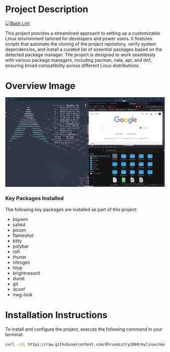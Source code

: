 # Project Description

[![Bash Lint](https://github.com/dhruvmistry2000/mylinux/actions/workflows/main.yml/badge.svg)](https://github.com/dhruvmistry2000/mylinux/actions/workflows/main.yml)

This project provides a streamlined approach to setting up a customizable Linux environment tailored for developers and power users. It features scripts that automate the cloning of the project repository, verify system dependencies, and install a curated list of essential packages based on the detected package manager. The project is designed to work seamlessly with various package managers, including pacman, nala, apt, and dnf, ensuring broad compatibility across different Linux distributions.

# Overview Image
![Project Overview](image.png)

### Key Packages Installed
The following key packages are installed as part of this project:
- bspwm
- sxhkd
- picom
- flameshot
- kitty
- polybar
- rofi
- thunar
- nitrogen
- htop
- brightnessctl
- dunst
- git
- dconf
- nwg-look

# Installation Instructions
To install and configure the project, execute the following command in your terminal:
```bash
curl -sSL https://raw.githubusercontent.com/dhruvmistry2000/mylinux/master/setup.sh | bash
```